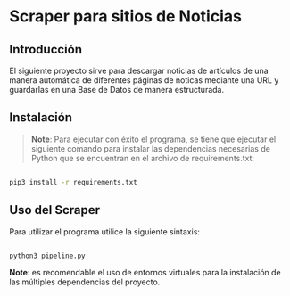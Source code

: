 # Scraper para sitios de Noticias

## Introducción
El siguiente proyecto sirve para descargar noticias de artículos de una manera automática de diferentes páginas de noticas mediante una URL y guardarlas en una Base de Datos de manera estructurada.

## Instalación
>  **Note**: Para ejecutar con éxito el programa, se tiene que ejecutar el siguiente comando para instalar las dependencias necesarias de Python que se encuentran en el archivo de requirements.txt:

```sh

pip3 install -r requirements.txt

```
## Uso del Scraper

Para utilizar el programa utilice la siguiente sintaxis:

```sh

python3 pipeline.py

```

**Note**: es recomendable el uso de entornos virtuales para la instalación de las múltiples dependencias del proyecto.
